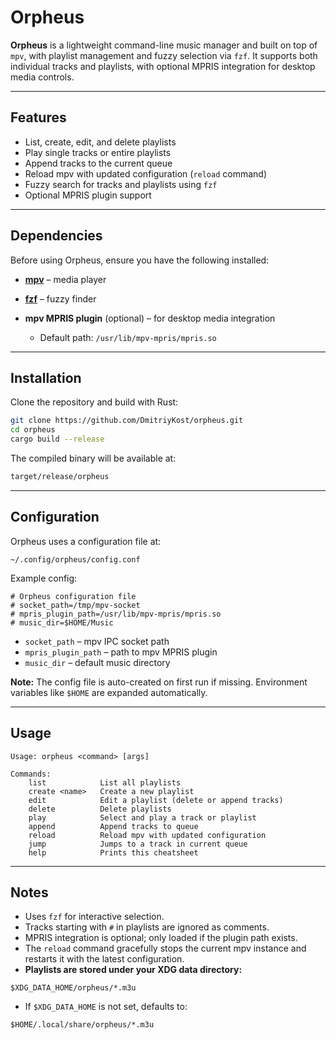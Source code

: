 # Orpheus

**Orpheus** is a lightweight command-line music manager and built on top of `mpv`, with playlist management and fuzzy selection via `fzf`. It supports both individual tracks and playlists, with optional MPRIS integration for desktop media controls.

---

## Features

* List, create, edit, and delete playlists
* Play single tracks or entire playlists
* Append tracks to the current queue
* Reload mpv with updated configuration (`reload` command)
* Fuzzy search for tracks and playlists using `fzf`
* Optional MPRIS plugin support

---

## Dependencies

Before using Orpheus, ensure you have the following installed:

* **[mpv](https://mpv.io/)** – media player
* **[fzf](https://github.com/junegunn/fzf)** – fuzzy finder
* **mpv MPRIS plugin** (optional) – for desktop media integration

  * Default path: `/usr/lib/mpv-mpris/mpris.so`

---

## Installation

Clone the repository and build with Rust:

```bash
git clone https://github.com/DmitriyKost/orpheus.git
cd orpheus
cargo build --release
```

The compiled binary will be available at:

```bash
target/release/orpheus
```

---

## Configuration

Orpheus uses a configuration file at:

```
~/.config/orpheus/config.conf
```

Example config:

```text
# Orpheus configuration file
# socket_path=/tmp/mpv-socket
# mpris_plugin_path=/usr/lib/mpv-mpris/mpris.so
# music_dir=$HOME/Music
```

* `socket_path` – mpv IPC socket path
* `mpris_plugin_path` – path to mpv MPRIS plugin
* `music_dir` – default music directory

**Note:** The config file is auto-created on first run if missing. Environment variables like `$HOME` are expanded automatically.

---

## Usage

```
Usage: orpheus <command> [args]

Commands:
    list            List all playlists
    create <name>   Create a new playlist
    edit            Edit a playlist (delete or append tracks)
    delete          Delete playlists
    play            Select and play a track or playlist
    append          Append tracks to queue
    reload          Reload mpv with updated configuration
    jump            Jumps to a track in current queue
    help            Prints this cheatsheet
```

---

## Notes

* Uses `fzf` for interactive selection.
* Tracks starting with `#` in playlists are ignored as comments.
* MPRIS integration is optional; only loaded if the plugin path exists.
* The `reload` command gracefully stops the current mpv instance and restarts it with the latest configuration.
* **Playlists are stored under your XDG data directory:**

```
$XDG_DATA_HOME/orpheus/*.m3u
```

* If `$XDG_DATA_HOME` is not set, defaults to:

```
$HOME/.local/share/orpheus/*.m3u
```
